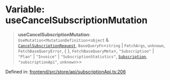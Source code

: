 # Variable: useCancelSubscriptionMutation

> **useCancelSubscriptionMutation**: `UseMutation`\<`MutationDefinition`\<`object` & [`CancelSubscriptionRequest`](../type-aliases/CancelSubscriptionRequest.md), `BaseQueryFn`\<`string` \| `FetchArgs`, `unknown`, `FetchBaseQueryError`, \{ \}, `FetchBaseQueryMeta`\>, `"Subscription"` \| `"Plan"` \| `"Invoice"` \| `"SubscriptionStatistics"`, [`Subscription`](../type-aliases/Subscription.md), `"subscriptionApi"`, `unknown`\>\>

Defined in: [frontend/src/store/api/subscriptionApi.ts:206](https://github.com/lsendel/sass/blob/ca8b2b87627589617e0de57047e1f50d53e78078/frontend/src/store/api/subscriptionApi.ts#L206)
